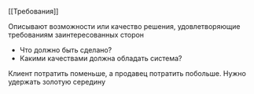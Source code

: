 
[[Требования]]

Описывают возможности или качество решения, удовлетворяющие требованиям заинтересованных сторон
- Что должно быть сделано?
- Какими качествами должна обладать система?

Клиент потратить поменьше, а продавец потратить побольше. Нужно удержать золотую середину